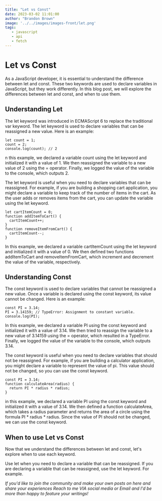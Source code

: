 ```yaml
---
title: "Let vs Const"
date: 2023-03-02 11:01:00
author: "Brandon Brown"
image: '../../images/images-front/let.png'
tags:
   - javascript
   - api
   - fetch
---
```


# Let vs Const

As a JavaScript developer, it is essential to understand the difference between let and const. These two keywords are used to declare variables in JavaScript, but they work differently. In this blog post, we will explore the differences between let and const, and when to use them.

## Understanding Let

The let keyword was introduced in ECMAScript 6 to replace the traditional var keyword. The let keyword is used to declare variables that can be reassigned a new value. Here is an example:

```
let count = 1;
count = 2;
console.log(count); // 2
```

n this example, we declared a variable count using the let keyword and initialized it with a value of 1. We then reassigned the variable to a new value of 2 using the = operator. Finally, we logged the value of the variable to the console, which outputs 2.

The let keyword is useful when you need to declare variables that can be reassigned. For example, if you are building a shopping cart application, you might declare a variable to keep track of the number of items in the cart. As the user adds or removes items from the cart, you can update the variable using the let keyword.

```
let cartItemCount = 0;
function addItemToCart() {
  cartItemCount++;
}
function removeItemFromCart() {
  cartItemCount--;
}
```
In this example, we declared a variable cartItemCount using the let keyword and initialized it with a value of 0. We then defined two functions addItemToCart and removeItemFromCart, which increment and decrement the value of the variable, respectively.

## Understanding Const

The const keyword is used to declare variables that cannot be reassigned a new value. Once a variable is declared using the const keyword, its value cannot be changed. Here is an example:

```
const PI = 3.14;
PI = 3.14159; // TypeError: Assignment to constant variable.
console.log(PI);
```
In this example, we declared a variable PI using the const keyword and initialized it with a value of 3.14. We then tried to reassign the variable to a new value of 3.14159 using the = operator, which resulted in a TypeError. Finally, we logged the value of the variable to the console, which outputs 3.14.

The const keyword is useful when you need to declare variables that should not be reassigned. For example, if you are building a calculator application, you might declare a variable to represent the value of pi. This value should not be changed, so you can use the const keyword.

```
const PI = 3.14;
function calculateArea(radius) {
  return PI * radius * radius;
}
```

in this example, we declared a variable PI using the const keyword and initialized it with a value of 3.14. We then defined a function calculateArea, which takes a radius parameter and returns the area of a circle using the formula PI * radius * radius. Since the value of PI should not be changed, we can use the const keyword.

## When to use Let vs Const

Now that we understand the differences between let and const, let's explore when to use each keyword.

Use let when you need to declare a variable that can be reassigned.
If you are declaring a variable that can be reassigned, use the let keyword. For example.

*If you'd like to join the community and make your own posts on here and share your experiences Reach to me VIA social media or Email and I'd be more than happy to feature your writings!* 

